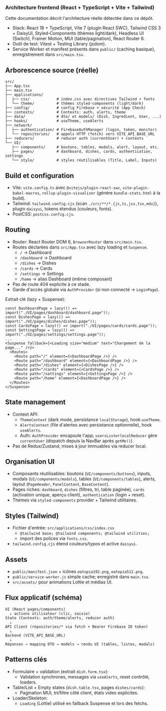 ### Architecture frontend (React + TypeScript + Vite + Tailwind)

Cette documentation décrit l'architecture réelle détectée dans ce dépôt.

- Stack: React 18 + TypeScript, Vite 7 (plugin React SWC), Tailwind CSS 3 + DaisyUI, Styled‑Components (thèmes light/dark), Headless UI (Switch), Framer Motion, MUI (table/pagination), React Router 6.
- Outil de test: Vitest + Testing Library (jsdom).
- Service Worker et manifest présents dans `public/` (caching basique), enregistrement dans `src/main.tsx`.

## Arborescence source (réelle)

```
src/
├── App.tsx
├── main.tsx
├── applications/
│  ├── css/            # index.css avec directives Tailwind + fonts
│  └── theme/          # thèmes styled-components (light/dark)
├── config/            # config Firebase + sécurité (App Check)
├── contexts/          # Contexts: auth, alerts, theme
├── data/              # dto/ et models/ (Dish, Ingredient, User, ...)
├── hooks/             # useTheme, useAlerts
├── network/
│  ├── authentication/ # FirebaseAuthManager (login, token, monitor)
│  └── repositories/   # appels HTTP (fetch) vers VITE_API_BASE_URL
├── reducers/          # reducer auth (currentUser) + contexts
└── UI/
   ├── components/     # boutons, tables, modals, alert, layout, etc.
   ├── pages/          # dashboard, dishes, cards, authentication, settings
   └── style/          # styles réutilisables (Title, Label, Inputs)
```

## Build et configuration

- Vite: `vite.config.ts` avec `@vitejs/plugin-react-swc`, `vite-plugin-babel-macros`, `rollup-plugin-visualizer` (génère `bundle-stats.html` à la build).
- Tailwind: `tailwind.config.cjs` (scan `./src/**/*.{js,ts,jsx,tsx,mdx}`), plugin `daisyui`, tokens étendus (couleurs, fonts).
- PostCSS: `postcss.config.cjs`.

## Routing

- Router: React Router DOM 6, `BrowserRouter` dans `src/main.tsx`.
- Routes déclarées dans `src/App.tsx` avec lazy loading et `Suspense`.
  - `/` → Dashboard
  - `/dashboard` → Dashboard
  - `/dishes` → Dishes
  - `/cards` → Cards
  - `/settings` → Settings
  - `/home` → alias Dashboard (même composant)
- Pas de route 404 explicite à ce stade.
- Garde d'accès globale via `AuthProvider` (si non connecté → `LoginPage`).

Extrait clé (lazy + Suspense):

```12:31:src/App.tsx
const DashboardPage = lazy(() => import("./UI/pages/dashboard/dashboard.page"));
const DishesPage = lazy(() => import("./UI/pages/dishes/dishes.page"));
const CardsPage = lazy(() => import("./UI/pages/cards/cards.page"));
const SettingsPage = lazy(() => import("./UI/pages/settings/settings.page"));
...
<Suspense fallback={<Loading size="medium" text="Chargement de la page..." />}> 
  <Routes>
    <Route path="/" element={<DashboardPage />} />
    <Route path="/dashboard" element={<DashboardPage />} />
    <Route path="/dishes" element={<DishesPage />} />
    <Route path="/cards" element={<CardsPage />} />
    <Route path="/settings" element={<SettingsPage />} />
    <Route path="/home" element={<DashboardPage />} />
  </Routes>
</Suspense>
```

## State management

- Context API:
  - `ThemeContext` (dark mode, persistance `localStorage`), hook `useTheme`.
  - `AlertsContext` (file d'alertes avec persistance optionnelle), hook `useAlerts`.
  - Auth: `AuthProvider` encapsule l'app; `usersListerlocalReducer` gère `currentUser` (dispatch depuis la NavBar après `getMe()`).
- Pas de Redux/Zustand; mises à jour immuables via reducer local.

## Organisation UI

- Composants réutilisables: boutons (`UI/components/buttons`), inputs, modals (`UI/components/modals`), tables (`UI/components/tables`), alerts, layout (`PageHeader`, `PanelContent`, `BaseContent`).
- Pages riches: `dashboard`, `dishes` (filtres, tri, table paginée), `cards` (activation unique, aperçu client), `authentication` (login + reset).
- Thèmes via `styled-components` provider + Tailwind utilitaires.

## Styles (Tailwind)

- Fichier d'entrée: `src/applications/css/index.css`
  - `@tailwind base; @tailwind components; @tailwind utilities;`
  - import des polices via `fonts.css`.
- `tailwind.config.cjs` étend couleurs/typos et active `daisyui`.

## Assets

- `public/manifest.json` + icônes `eatopia192.png`, `eatopia512.png`.
- `public/service-worker.js` simple cache; enregistré dans `main.tsx`.
- `src/assets/` pour animations Lottie et médias UI.

## Flux applicatif (schéma)

```
UI (React pages/components)
  ↓ actions utilisateur (clic, saisie)
State (Contexts: auth/theme/alerts, reducer auth)
  ↓
API Client (repositories/* via fetch + Bearer Firebase ID token)
  ↓
Backend (VITE_API_BASE_URL)
  ↓
Réponses → mapping DTO → models → rendu UI (tables, listes, modals)
```

## Patterns clés

- Formulaire + validation (extrait `dish.form.tsx`):
  - Validation synchrones, messages via `useAlerts`, reset contrôlé, loaders.
- Table/List + Empty states (`dish.table.tsx`, pages `dishes/cards`):
  - Pagination MUI, tri/filtre côté client, états vides explicites.
- Loader/Skeleton:
  - `Loading` (Lottie) utilisé en fallback Suspense et lors des fetchs.

